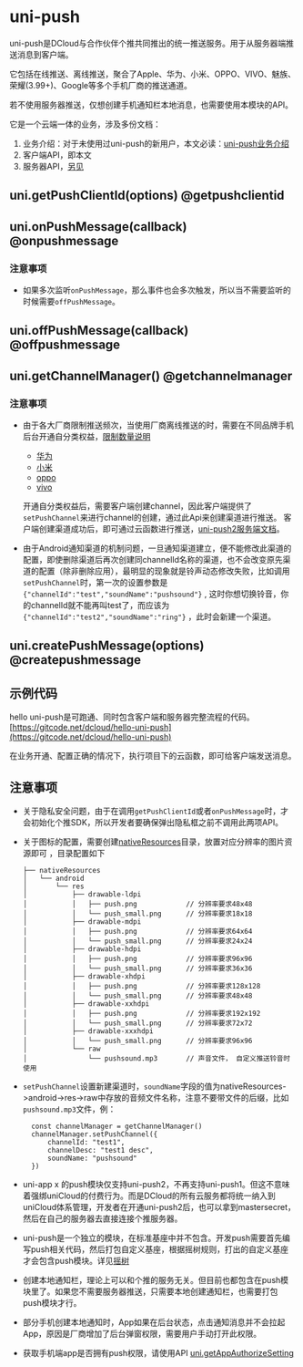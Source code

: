 # uni-push

uni-push是DCloud与合作伙伴个推共同推出的统一推送服务。用于从服务器端推送消息到客户端。

它包括在线推送、离线推送，聚合了Apple、华为、小米、OPPO、VIVO、魅族、荣耀(3.99+)、Google等多个手机厂商的推送通道。

若不使用服务器推送，仅想创建手机通知栏本地消息，也需要使用本模块的API。

它是一个云端一体的业务，涉及多份文档：
1. 业务介绍：对于未使用过uni-push的新用户，本文必读：[uni-push业务介绍](https://uniapp.dcloud.net.cn/unipush-v2.html)
2. 客户端API，即本文
3. 服务器API，[另见](https://doc.dcloud.net.cn/uniCloud/uni-cloud-push/api)


## uni.getPushClientId(options) @getpushclientid

<!-- UTSAPIJSON.getPushClientId.description -->

<!-- UTSAPIJSON.getPushClientId.param -->

<!-- UTSAPIJSON.getPushClientId.returnValue -->

<!-- UTSAPIJSON.getPushClientId.compatibility -->

<!-- UTSAPIJSON.getPushClientId.tutorial -->

## uni.onPushMessage(callback) @onpushmessage

<!-- UTSAPIJSON.onPushMessage.description -->

<!-- UTSAPIJSON.onPushMessage.param -->

<!-- UTSAPIJSON.onPushMessage.returnValue -->

<!-- UTSAPIJSON.onPushMessage.compatibility -->

<!-- UTSAPIJSON.onPushMessage.tutorial -->

### 注意事项

* 如果多次监听`onPushMessage`，那么事件也会多次触发，所以当不需要监听的时候需要`offPushMessage`。

## uni.offPushMessage(callback) @offpushmessage

<!-- UTSAPIJSON.offPushMessage.description -->

<!-- UTSAPIJSON.offPushMessage.param -->

<!-- UTSAPIJSON.offPushMessage.returnValue -->

<!-- UTSAPIJSON.offPushMessage.compatibility -->

<!-- UTSAPIJSON.offPushMessage.tutorial -->

## uni.getChannelManager() @getchannelmanager

<!-- UTSAPIJSON.getChannelManager.description -->

<!-- UTSAPIJSON.getChannelManager.param -->

<!-- UTSAPIJSON.getChannelManager.returnValue -->

<!-- UTSAPIJSON.getChannelManager.compatibility -->

<!-- UTSAPIJSON.getChannelManager.tutorial -->

### 注意事项

* 由于各大厂商限制推送频次，当使用厂商离线推送的时，需要在不同品牌手机后台开通自分类权益，[限制数量说明](https://docs.getui.com/getui/mobile/vendor/qps/)
  - [华为](https://developer.huawei.com/consumer/cn/doc/HMSCore-Guides/message-classification-0000001149358835)
  - [小米](https://dev.mi.com/console/doc/detail?pId=2422)
  - [oppo](https://open.oppomobile.com/new/developmentDoc/info?id=11227)
  - [vivo](https://dev.vivo.com.cn/documentCenter/doc/359)

  开通自分类权益后，需要客户端创建channel，因此客户端提供了`setPushChannel`来进行channel的创建，通过此Api来创建渠道进行推送。
  客户端创建渠道成功后，即可通过云函数进行推送，[uni-push2服务端文档](https://doc.dcloud.net.cn/uniCloud/uni-cloud-push/api.html)。


* 由于Android通知渠道的机制问题，一旦通知渠道建立，便不能修改此渠道的配置，即使删除渠道后再次创建同channelId名称的渠道，也不会改变原先渠道的配置（除非删除应用），最明显的现象就是铃声动态修改失败，比如调用`setPushChannel`时，第一次的设置参数是`{"channelId":"test","soundName":"pushsound"}` , 这时你想切换铃音，你的channelId就不能再叫test了，而应该为`{"channelId":"test2","soundName":"ring"}` ，此时会新建一个渠道。



## uni.createPushMessage(options) @createpushmessage

<!-- UTSAPIJSON.createPushMessage.description -->

<!-- UTSAPIJSON.createPushMessage.param -->

<!-- UTSAPIJSON.createPushMessage.returnValue -->

<!-- UTSAPIJSON.createPushMessage.compatibility -->

<!-- UTSAPIJSON.createPushMessage.tutorial -->

<!-- UTSAPIJSON.general_type.name -->

<!-- UTSAPIJSON.general_type.param -->

## 示例代码

hello uni-push是可跑通、同时包含客户端和服务器完整流程的代码。[https://gitcode.net/dcloud/hello-uni-push](https://gitcode.net/dcloud/hello-uni-push)

在业务开通、配置正确的情况下，执行项目下的云函数，即可给客户端发送消息。

## 注意事项

* 关于隐私安全问题，由于在调用`getPushClientId`或者`onPushMessage`时，才会初始化个推SDK，所以开发者要确保弹出隐私框之前不调用此两项API。
* 关于图标的配置，需要创建[nativeResources](https://uniapp.dcloud.net.cn/tutorial/app-nativeresource-android.html#%E5%BA%94%E7%94%A8%E8%B5%84%E6%BA%90)目录，放置对应分辨率的图片资源即可 ，目录配置如下

    ```
    ├── nativeResources
    │   └── android
    │       └── res
    │           ├── drawable-ldpi
    │           │   ├── push.png            // 分辨率要求48x48
    │           │   └── push_small.png      // 分辨率要求18x18
    │           ├── drawable-mdpi
    │           │   ├── push.png            // 分辨率要求64x64
    │           │   └── push_small.png      // 分辨率要求24x24
    │           ├── drawable-hdpi
    │           │   ├── push.png            // 分辨率要求96x96
    │           │   └── push_small.png      // 分辨率要求36x36
    │           ├── drawable-xhdpi
    │           │   ├── push.png            // 分辨率要求128x128
    │           │   └── push_small.png      // 分辨率要求48x48
    │           ├── drawable-xxhdpi
    │           │   ├── push.png            // 分辨率要求192x192
    │           │   └── push_small.png      // 分辨率要求72x72
    │           ├── drawable-xxxhdpi
    │           │   └── push_small.png      // 分辨率要求96x96
    │           └── raw
    │               └── pushsound.mp3       // 声音文件， 自定义推送铃音时使用
    ```

* `setPushChannel`设置新建渠道时，`soundName`字段的值为nativeResources->android->res->raw中存放的音频文件名称，注意不要带文件的后缀，比如`pushsound.mp3`文件，例：
  ```
	const channelManager = getChannelManager()
	channelManager.setPushChannel({
		channelId: "test1",
		channelDesc: "test1 desc",
		soundName: "pushsound"
	})
  ```
* uni-app x 的push模块仅支持uni-push2，不再支持uni-push1。但这不意味着强绑uniCloud的付费行为。而是DCloud的所有云服务都将统一纳入到uniCloud体系管理，开发者在开通uni-push2后，也可以拿到mastersecret，然后在自己的服务器去直接连接个推服务器。
* uni-push是一个独立的模块，在标准基座中并不包含。开发push需要首先编写push相关代码，然后打包自定义基座，根据摇树规则，打出的自定义基座才会包含push模块。详见[摇树](../manifest.md#treeShaking)
* 创建本地通知栏，理论上可以和个推的服务无关。但目前也都包含在push模块里了。如果您不需要服务器推送，只需要本地创建通知栏，也需要打包push模块才行。
* 部分手机创建本地通知时，App如果在后台状态，点击通知消息并不会拉起App，原因是厂商增加了后台弹窗权限，需要用户手动打开此权限。
* 获取手机端app是否拥有push权限，请使用API [uni.getAppAuthorizeSetting](get-app-authorize-setting.md)